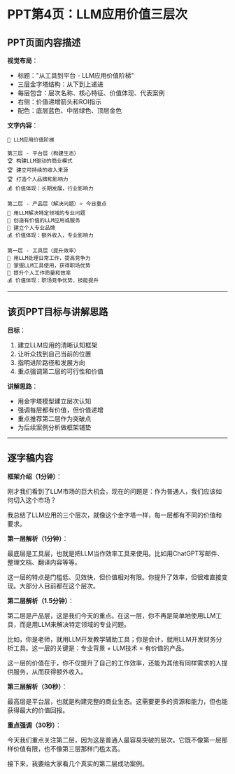 # PPT第4页：LLM应用价值三层次

## PPT页面内容描述

**视觉布局**：
- 标题："从工具到平台 - LLM应用价值阶梯"
- 三层金字塔结构：从下到上递进
- 每层包含：层次名称、核心特征、价值体现、代表案例
- 右侧：价值递增箭头和ROI指示
- 配色：底层蓝色、中层绿色、顶层金色

**文字内容**：
```
🎯 LLM应用价值阶梯

第三层 - 平台层（构建生态）
🏆 构建LLM驱动的商业模式
🏆 建立可持续的收入来源  
🏆 打造个人品牌和影响力
💰 价值体现：长期发展，行业影响力

第二层 - 产品层（解决问题）⭐️ 今日重点
🎯 用LLM解决特定领域的专业问题
🎯 创造有价值的LLM应用或服务
🎯 建立个人专业品牌
💰 价值体现：额外收入，专业影响力

第一层 - 工具层（提升效率）
🔧 用LLM处理日常工作，提高竞争力
🔧 掌握LLM工具使用，获得职场优势
🔧 提升个人工作质量和效率
💰 价值体现：职场竞争优势，技能提升
```

---

## 该页PPT目标与讲解思路

**目标**：
1. 建立LLM应用的清晰认知框架
2. 让听众找到自己当前的位置
3. 指明进阶路径和发展方向
4. 重点强调第二层的可行性和价值

**讲解思路**：
- 用金字塔模型建立层次认知
- 强调每层都有价值，但价值递增
- 重点推荐第二层作为突破点
- 为后续案例分析做框架铺垫

---

## 逐字稿内容

**框架介绍（1分钟）**：

刚才我们看到了LLM市场的巨大机会，现在的问题是：作为普通人，我们应该如何切入这个市场？

我总结了LLM应用的三个层次，就像这个金字塔一样，每一层都有不同的价值和要求。

**第一层解析（1分钟）**：

最底层是工具层，也就是把LLM当作效率工具来使用。比如用ChatGPT写邮件、整理文档、翻译内容等等。

这一层的特点是门槛低、见效快，但价值相对有限。你提升了效率，但很难直接变现。大部分人目前都在这个层次。

**第二层解析（1.5分钟）**：

第二层是产品层，这是我们今天的重点。在这一层，你不再是简单地使用LLM工具，而是用LLM来解决特定领域的专业问题。

比如，你是老师，就用LLM开发教学辅助工具；你是会计，就用LLM开发财务分析工具。这一层的关键是：专业背景 + LLM技术 = 有价值的产品。

这一层的价值在于，你不仅提升了自己的工作效率，还能为其他有同样需求的人提供服务，从而获得额外收入。

**第三层解析（30秒）**：

最高层是平台层，也就是构建完整的商业生态。这需要更多的资源和能力，但也能获得最大的价值回报。

**重点强调（30秒）**：

今天我们重点关注第二层，因为这是普通人最容易突破的层次。它既不像第一层那样价值有限，也不像第三层那样门槛太高。

接下来，我要给大家看几个真实的第二层成功案例。 
